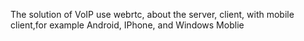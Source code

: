 The solution of VoIP use webrtc, about the server, client, with mobile client,for example Android, IPhone, and Windows Moblie